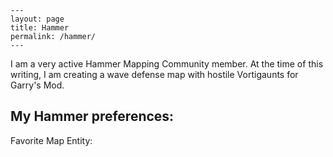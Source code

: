     ---
    layout: page
    title: Hammer
    permalink: /hammer/
    ---
I am a very  active Hammer Mapping Community member. At the time of this writing,
I am creating a wave defense map with hostile Vortigaunts for Garry's Mod.

My Hammer preferences:
---
Favorite Map Entity: 
